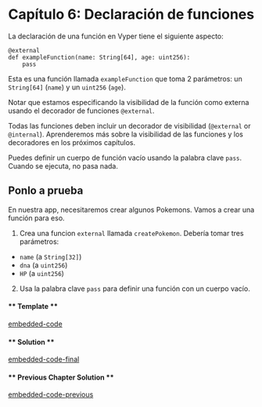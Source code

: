<!-- Add translation for the following page: https://learn.vyperlang.org/#/1/function_declarations
Do NOT change the code below. The below code runs the code editor -->

# Capítulo 6: Declaración de funciones

La declaración de una función en Vyper tiene el siguiente aspecto:

```vyper
@external
def exampleFunction(name: String[64], age: uint256):
    pass
```

Esta es una función llamada `exampleFunction` que toma 2 parámetros: un `String[64]` (`name`) y un `uint256` (`age`).

Notar que estamos especificando la visibilidad de la función como externa usando el decorador de funciones `@external`.

Todas las funciones deben incluir un decorador de visibilidad (`@external` or `@internal`). Aprenderemos más sobre la visibilidad de las funciones y los decoradores en los próximos capítulos.

Puedes definir un cuerpo de función vacío usando la palabra clave `pass`. Cuando se ejecuta, no pasa nada.

## Ponlo a prueba

En nuestra app, necesitaremos crear algunos Pokemons. Vamos a crear una función para eso.

1. Crea una funcion `external` llamada `createPokemon`. Debería tomar tres parámetros:

- `name` (a `String[32]`)
- `dna` (a `uint256`)
- `HP` (a `uint256`)

2. Usa la palabra clave `pass` para definir una función con un cuerpo vacío.

<!-- tabs:start -->

#### ** Template **

[embedded-code](../../assets/1/1.6-template-code.vy ':include :type=code embed-template')

#### ** Solution **

[embedded-code-final](../../assets/1/1.6-finished-code.vy ':include :type=code embed-final')

#### ** Previous Chapter Solution **

[embedded-code-previous](../../assets/1/1.5-finished-code.vy ':include :type=code embed-previous')

<!-- tabs:end -->

